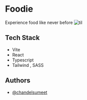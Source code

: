 # Foodie

Experience food like never before
![til](/food-experience.png)

## Tech Stack

- Vite
- React
- Typescript
- Tailwind , SASS

## Authors

- [@chandelsumeet](https://github.com/chandelsumeet)
